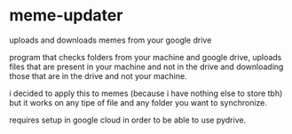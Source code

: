 # meme-updater
uploads and downloads memes from your google drive

program that checks folders from your machine and google drive, uploads files that are present in your machine and not in the drive and downloading those that are in the drive and not your machine.

i decided to apply this to memes (because i have nothing else to store tbh) but it works on any tipe of file and any folder you want to synchronize.

requires setup in google cloud in order to be able to use pydrive.
